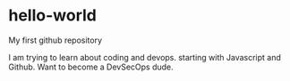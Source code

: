 # hello-world
My first github repository

I am trying to learn about coding and devops. starting with Javascript and Github. Want to become a DevSecOps dude.
